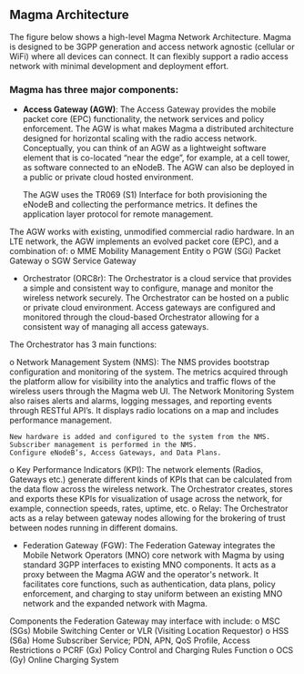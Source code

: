 ## Magma Architecture

The figure below shows a high-level Magma Network Architecture.  Magma is designed to be 3GPP generation and access network agnostic (cellular or WiFi) where all devices can connect.
It can flexibly support a radio access network with minimal development and deployment effort.

### Magma has three major components:

- **Access Gateway (AGW)**: The Access Gateway provides the mobile packet core (EPC) functionality, the network services and policy
enforcement.  The AGW is what makes Magma a distributed architecture designed for horizontal scaling with the radio access network. 
Conceptually, you can think of an AGW as a lightweight software element that is co-located “near the edge”, for example,
at a cell tower, as software connected to an eNodeB.  The AGW can also be deployed in a public or private cloud hosted environment.

   The AGW uses the TR069 (S1) Interface for both provisioning the eNodeB and collecting the performance metrics.
   It defines the application layer protocol for remote management.

The AGW works with existing, unmodified commercial radio hardware.  In an LTE network, the AGW implements an evolved packet core (EPC), and a combination of:
  o	MME	Mobility Management Entity
  o	PGW	(SGi) Packet Gateway
  o	SGW 	Service Gateway

- Orchestrator (ORC8r):  The Orchestrator is a cloud service that provides a simple and consistent way to configure, manage and
monitor the wireless network securely.  The Orchestrator can be hosted on a public or private cloud environment.
Access gateways are configured and monitored through the cloud-based Orchestrator allowing for a consistent way of managing
all access gateways.

The Orchestrator has 3 main functions:

   o	Network Management System (NMS): The NMS provides bootstrap configuration and monitoring of the system.  The metrics
      acquired through the platform allow for visibility into the analytics and traffic flows of the wireless users through
      the Magma web UI.  The Network Monitoring System also raises alerts and alarms, logging messages, and reporting events
      through RESTful API’s.  It displays radio locations on a map and includes performance management.
  
    New hardware is added and configured to the system from the NMS.  Subscriber management is performed in the NMS. 
    Configure eNodeB’s, Access Gateways, and Data Plans.
    
  o	Key Performance Indicators (KPI): The network elements (Radios, Gateways etc.) generate different kinds of KPIs that can be calculated from the data flow across the wireless network. The Orchestrator creates, stores and exports these KPIs for visualization of usage across the network, for example, connection speeds, rates, uptime, etc.
  o	Relay: The Orchestrator acts as a relay between gateway nodes allowing for the brokering of trust between nodes running in different domains.

- Federation Gateway (FGW):  The Federation Gateway integrates the Mobile Network Operators (MNO) core network with Magma by using standard 3GPP interfaces to existing MNO components.  It acts as a proxy between the Magma AGW and the operator's network.  It facilitates core functions, such as authentication, data plans, policy enforcement, and charging to stay uniform between an existing MNO network and the expanded network with Magma.

Components the Federation Gateway may interface with include:
o	MSC	(SGs) Mobile Switching Center or VLR (Visiting Location Requestor)
o	HSS 	(S6a) Home Subscriber Service; PDN, APN, QoS Profile, Access Restrictions
o	PCRF 	(Gx) Policy Control and Charging Rules Function
o	OCS	(Gy) Online Charging System
